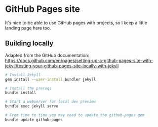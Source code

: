 # GitHub Pages site

It's nice to be able to use GitHub pages with projects, so I keep a little landing page here too.

## Building locally

Adapted from the GitHub documentation:
<https://docs.github.com/en/pages/setting-up-a-github-pages-site-with-jekyll/testing-your-github-pages-site-locally-with-jekyll>

```sh
# Install Jekyll
gem install --user-install bundler jekyll

# Install the prereqs
bundle install

# Start a webserver for local dev preview
bundle exec jekyll serve

# From time to time you may need to update the github-pages gem
bundle update github-pages
```
